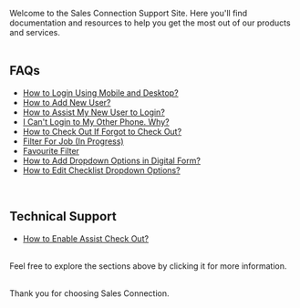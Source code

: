 Welcome to the Sales Connection Support Site. Here you'll find documentation and resources to help you get the most out of our products and services.<br><br>

## FAQs

- [How to Login Using Mobile and Desktop?](Login.md)
- [How to Add New User?](Add_New_User.md)
- [How to Assist My New User to Login?](New_User_Login.md)
- [I Can't Login to My Other Phone. Why?](IMEI.md)
- [How to Check Out If Forgot to Check Out?](Assist_Check_Out.md)
- [Filter For Job (In Progress)](Filter_For_Job.md)
- [Favourite Filter](Favourite_Filter.md)
- [How to Add Dropdown Options in Digital Form?](Add_Dropdown_Options.md)
- [How to Edit Checklist Dropdown Options?](Edit_Dropdown_Options.md)

<br>

## Technical Support

- [How to Enable Assist Check Out?](Enable_Assist_Check_Out.md)

<br>
Feel free to explore the sections above by clicking it for more information.<br><br>

Thank you for choosing Sales Connection.
